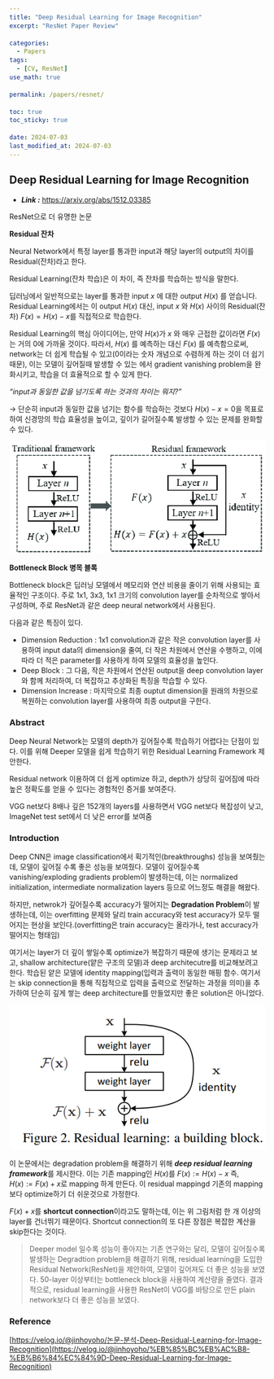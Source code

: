 ```yaml
---
title: "Deep Residual Learning for Image Recognition"
excerpt: "ResNet Paper Review"

categories:
  - Papers
tags:
  - [CV, ResNet]
use_math: true

permalink: /papers/resnet/

toc: true
toc_sticky: true

date: 2024-07-03
last_modified_at: 2024-07-03
---
```

## **Deep Residual Learning for Image Recognition**

- ***Link :*** https://arxiv.org/abs/1512.03385

ResNet으로 더 유명한 논문

**Residual 잔차**

Neural Network에서 특정 layer를 통과한 input과 해당 layer의 output의 차이를 Residual(잔차)라고 한다.

Residual Learning(잔차 학습)은 이 차이, 즉 잔차를 학습하는 방식을 말한다.

딥러닝에서 일반적으로는 layer를 통과한 input $x$ 에 대한 output $H(x)$ 를 얻습니다. Residual Learning에서는 이 output $H(x)$ 대신, input $x$ 와 $H(x)$ 사이의 Residual(잔차) $F(x)=H(x)−x$를 직접적으로 학습한다.

Residual Learning의 핵심 아이디어는, 만약 $H(x)$가  $x$ 와 매우 근접한 값이라면 $F(x)$ 는 거의 $0$에 가까울 것이다. 따라서, $H(x)$ 를 예측하는 대신 $F(x)$ 를 예측함으로써, network는 더 쉽게 학습될 수 있고(0이라는 숫자 개념으로 수렴하게 하는 것이 더 쉽기 때문), 이는 모델이 깊어질때 발생할 수 있는 에서 gradient vanishing problem을 완화시키고, 학습을 더 효율적으로 할 수 있게 한다.

*“input과 동일한 값을 넘기도록 하는 것과의 차이는 뭐지?”*

→ 단순히 input과 동일한 값을 넘기는 함수를 학습하는 것보다 $H(x)-x=0$을 목표로 하여 신경망의 학습 효율성을 높이고, 깊이가 길어질수록 발생할 수 있는 문제를 완화할 수 있다.

![image](/assets/images/posts_img/resnet/1.png)

**Bottleneck Block 병목 블록**

Bottleneck block은 딥러닝 모델에서 메모리와 연산 비용을 줄이기 위해 사용되는 효율적인 구조이다. 주로 1x1, 3x3, 1x1 크기의 convolution layer를 순차적으로 쌓아서 구성하며, 주로 ResNet과 같은 deep neural network에서 사용된다.

다음과 같은 특징이 있다.

- Dimension Reduction : 1x1 convolution과 같은 작은 convolution layer를 사용하여 input data의 dimension을 줄여, 더 작은 차원에서 연산을 수행하고, 이에 따라 더 적은 parameter를 사용하게 하여 모델의 효율성을 높인다.
- Deep Block : 그 다음, 작은 차원에서 연산된 output을 deep convolution layer와 함께 처리하여, 더 복잡하고 추상화된 특징을 학습할 수 있다.
- Dimension Increase : 마지막으로 최종 ouptut dimension을 원래의 차원으로 복원하는 convolution layer를 사용하여 최종 output을 구한다.

### Abstract

Deep Neural Network는 모델의 depth가 깊어질수록 학습하기 어렵다는 단점이 있다. 이를 위해 Deeper 모델을 쉽게 학습하기 위한 Residual Learning Framework 제안한다. 

Residual network 이용하여 더 쉽게 optimize 하고, depth가 상당히 깊어짐에 따라 높은 정확도를 얻을 수 있다는 경험적인 증거를 보여준다.

VGG net보다 8배나 깊은 152개의 layers를 사용하면서 VGG net보다 복잡성이 낮고, ImageNet test set에서 더 낮은 error를 보여줌

### Introduction

Deep CNN은 image classification에서 획기적인(breakthroughs) 성능을 보여줬는데, 모델이 깊어질 수록 좋은 성능을 보여줬다. 모델이 깊어질수록 vanishing/exploding gradients problem이 발생하는데, 이는 normalized initialization, intermediate normalization layers 등으로 어느정도 해결을 해왔다.

하지만, netwrok가 깊어질수록 accuracy가 떨어지는 **Degradation Problem**이 발생하는데, 이는 overfitting 문제와 달리 train accuracy와 test accuracy가 모두 떨어지는 현상을 보인다.(overfitting은 train accuracy는 올라가나, test accuracy가 떨어지는 형태임)

여기서는 layer가 더 깊이 쌓일수록 optimize가 복잡하기 때문에 생기는 문제라고 보고, shallow architecture(얕은 구조의 모델)과 deep architecutre를 비교해보려고 한다. 학습된 얕은 모델에 identity mapping(입력과 출력이 동일한 매핑 함수. 여기서는 skip connection을 통해 직접적으로 입력을 출력으로 전달하는 과정을 의미)을 추가하여 단순히 깊게 쌓는 deep architecture를 만들었지만 좋은 solution은 아니었다. 

![image](/assets/images/posts_img/resnet/2.png)

이 논문에서는 degradation problem을 해결하기 위해 ***deep residual learning framework***를 제시한다. 이는 기존 mapping인 $H(x)$를 $F(x) := H(x)-x$ 즉, $H(x):=F(x)+x$로 mapping 하게 만든다. 이 residual mappingd 기존의 mapping보다 optimize하기 더 쉬운것으로 가정한다.

$F(x)+x$를 **shortcut connection**이라고도 말하는데, 이는 위 그림처럼 한 개 이상의 layer를 건너뛰기 때문이다. Shortcut connection의 또 다른 장점은 복잡한 계산을 skip한다는 것이다.

> Deeper model 일수록 성능이 좋아지는 기존 연구와는 달리, 모델이 깊어질수록 발생하는 Degradtion problem을 해결하기 위해, residual learning을 도입한 Residual Network(ResNet)을 제안하여, 모델이 깊어져도 더 좋은 성능을 보였다. 50-layer 이상부터는 bottleneck block을 사용하여 계산량을 줄였다.
결과적으로, residual learning을 사용한 ResNet이 VGG를 바탕으로 만든 plain network보다 더 좋은 성능을 보였다.
> 

### Reference

[https://velog.io/@jinhoyoho/논문-분석-Deep-Residual-Learning-for-Image-Recognition](https://velog.io/@jinhoyoho/%EB%85%BC%EB%AC%B8-%EB%B6%84%EC%84%9D-Deep-Residual-Learning-for-Image-Recognition)